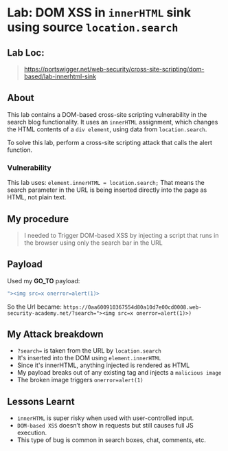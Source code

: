 # Lab: DOM XSS in `innerHTML` sink using source `location.search`
## Lab Loc:
> https://portswigger.net/web-security/cross-site-scripting/dom-based/lab-innerhtml-sink

## About
 This lab contains a DOM-based cross-site scripting vulnerability in the search blog functionality. 
 It uses an `innerHTML` assignment, which changes the HTML contents of a `div element`, using data from `location.search`.

To solve this lab, perform a cross-site scripting attack that calls the alert function. 

### Vulnerability
This lab uses:
`element.innerHTML = location.search;`
That means the search parameter in the URL is being inserted directly into the page as HTML, not plain text.

## My procedure
> I needed to Trigger DOM-based XSS by injecting a script that runs in the browser using only the search bar in the URL

## Payload
Used my **GO_TO** payload:
```js
"><img src=x onerror=alert(1)>
```
So the Url became:
`https://0aa600910367554d80a10d7e00cd0008.web-security-academy.net/?search="><img src=x onerror=alert(1)>)`

## My Attack breakdown
- `?search=` is taken from the URL by `location.search`
- It's inserted into the DOM using `element.innerHTML`
- Since it's innerHTML, anything injected is rendered as HTML
- My payload breaks out of any existing tag and injects a `malicious image`
- The broken image triggers `onerror=alert(1)`

## Lessons Learnt
- `innerHTML` is super risky when used with user-controlled input.
- `DOM-based XSS` doesn’t show in requests but still causes full JS execution.
- This type of bug is common in search boxes, chat, comments, etc.
